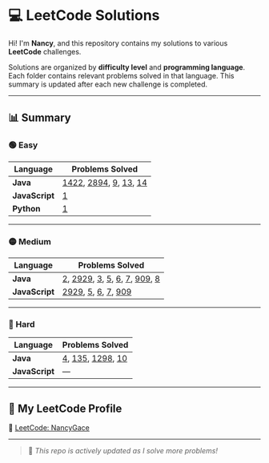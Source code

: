 # 💻 LeetCode Solutions

Hi! I'm **Nancy**, and this repository contains my solutions to various **LeetCode** challenges.

Solutions are organized by **difficulty level** and **programming language**. Each folder contains relevant problems solved in that language. This summary is updated after each new challenge is completed.

---

## 📊 Summary

### 🟢 Easy

| Language      | Problems Solved |
|---------------|------------------|
| **Java**       | [1422](https://github.com/sweetyeo/LeetCode-Solutions/blob/main/Easy/Java/1422_Maximum_Score_After_Splitting_a_String.java), [2894](https://github.com/sweetyeo/LeetCode-Solutions/blob/main/Easy/Java/2894_Divisible_and_Non_Divisible_Sums_Difference.java), [9](https://github.com/sweetyeo/LeetCode-Solutions/blob/main/Easy/Java/9_Palindrome_Number.java), [13](https://github.com/sweetyeo/LeetCode-Solutions/blob/main/Easy/Java/13_Roman_to_Integer.java), [14](https://github.com/sweetyeo/LeetCode-Solutions/blob/main/Easy/Java/14_Longest_Common_Prefix.java) |
| **JavaScript** | [1](https://github.com/sweetyeo/LeetCode-Solutions/blob/main/Easy/JavaScript/1_Two_Sum.js) |
| **Python**     | [1](https://github.com/sweetyeo/LeetCode-Solutions/blob/main/Easy/Python/1_Two_Sum.py) |

---

### 🟡 Medium

| Language      | Problems Solved |
|---------------|------------------|
| **Java**       | [2](https://github.com/sweetyeo/LeetCode-Solutions/blob/main/Medium/Java/2_Add_Two_Numbers.java), [2929](https://github.com/sweetyeo/LeetCode-Solutions/blob/main/Medium/Java/2929_Distribute_Candies_Among_Children_II.java), [3](https://github.com/sweetyeo/LeetCode-Solutions/blob/main/Medium/Java/3_Longest_Substring_Without_Repeating_Characters.java), [5](https://github.com/sweetyeo/LeetCode-Solutions/blob/main/Medium/Java/5_Longest_Palindromic_Substring.java), [6](https://github.com/sweetyeo/LeetCode-Solutions/blob/main/Medium/Java/6_Zigzag_Conversion.java), [7](https://github.com/sweetyeo/LeetCode-Solutions/blob/main/Medium/Java/7_Reverse_Integer.java), [909](https://github.com/sweetyeo/LeetCode-Solutions/blob/main/Medium/Java/909_Snakes_and_Ladders.java), [8](https://github.com/sweetyeo/LeetCode-Solutions/blob/main/Medium/Java/8_String_to_Integer_(atoi).java) |
| **JavaScript** | [2929](https://github.com/sweetyeo/LeetCode-Solutions/blob/main/Medium/JavaScript/2929_Distribute_Candies_Among_Children_II.js), [5](https://github.com/sweetyeo/LeetCode-Solutions/blob/main/Medium/JavaScript/5_Longest_Palindromic_Substring.js), [6](https://github.com/sweetyeo/LeetCode-Solutions/blob/main/Medium/JavaScript/6_Zigzag_Conversion.js), [7](https://github.com/sweetyeo/LeetCode-Solutions/blob/main/Medium/JavaScript/7_Reverse_Integer.js), [909](https://github.com/sweetyeo/LeetCode-Solutions/blob/main/Medium/JavaScript/909_Snakes_and_Ladders.js) |

---

### 🔴 Hard

| Language      | Problems Solved |
|---------------|------------------|
| **Java**       | [4](https://github.com/sweetyeo/LeetCode-Solutions/blob/main/Hard/Java/4_Median_of_Two_Sorted_Arrays.java), [135](https://github.com/sweetyeo/LeetCode-Solutions/blob/main/Hard/Java/135_Candy.java), [1298](https://github.com/sweetyeo/LeetCode-Solutions/blob/main/Hard/Java/1298_Maximum_Candies_You_Can_Get_from_Boxes.java), [10](https://github.com/sweetyeo/LeetCode-Solutions/blob/main/Hard/Java/10_Regular_Expressions_Matching.java) |
| **JavaScript** | — |


---

## 🔗 My LeetCode Profile

🧩 [LeetCode: NancyGace](https://leetcode.com/NancyGace)


---

> 🚧 *This repo is actively updated as I solve more problems!*  
